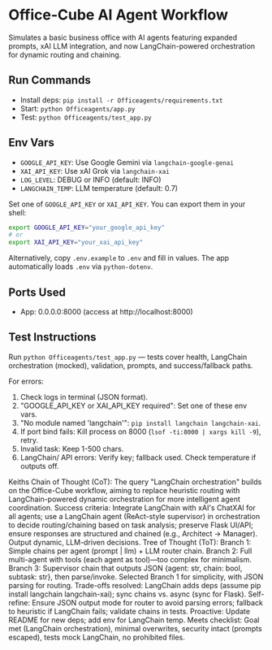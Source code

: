 # Office-Cube AI Agent Workflow

Simulates a basic business office with AI agents featuring expanded prompts, xAI LLM integration, and now LangChain-powered orchestration for dynamic routing and chaining.

## Run Commands
- Install deps: `pip install -r Officeagents/requirements.txt`
- Start: `python Officeagents/app.py`
- Test: `python Officeagents/test_app.py`

## Env Vars
- `GOOGLE_API_KEY`: Use Google Gemini via `langchain-google-genai`
- `XAI_API_KEY`: Use xAI Grok via `langchain-xai`
- `LOG_LEVEL`: DEBUG or INFO (default: INFO)
- `LANGCHAIN_TEMP`: LLM temperature (default: 0.7)

Set one of `GOOGLE_API_KEY` or `XAI_API_KEY`. You can export them in your shell:

```bash
export GOOGLE_API_KEY="your_google_api_key"
# or
export XAI_API_KEY="your_xai_api_key"
```

Alternatively, copy `.env.example` to `.env` and fill in values. The app automatically loads `.env` via `python-dotenv`.

## Ports Used
- App: 0.0.0.0:8000 (access at http://localhost:8000)

## Test Instructions
Run `python Officeagents/test_app.py` — tests cover health, LangChain orchestration (mocked), validation, prompts, and success/fallback paths.

For errors:
1. Check logs in terminal (JSON format).
2. "GOOGLE_API_KEY or XAI_API_KEY required": Set one of these env vars.
3. "No module named 'langchain'": `pip install langchain langchain-xai`.
4. If port bind fails: Kill process on 8000 (`lsof -ti:8000 | xargs kill -9`), retry.
5. Invalid task: Keep 1-500 chars.
6. LangChain/ API errors: Verify key; fallback used. Check temperature if outputs off.


Keiths Chain of Thought (CoT): The query "LangChain orchestration" builds on the Office-Cube workflow, aiming to replace heuristic routing with LangChain-powered dynamic orchestration for more intelligent agent coordination. Success criteria: Integrate LangChain with xAI's ChatXAI for all agents; use a LangChain agent (ReAct-style supervisor) in orchestration to decide routing/chaining based on task analysis; preserve Flask UI/API; ensure responses are structured and chained (e.g., Architect -> Manager). Output dynamic, LLM-driven decisions. Tree of Thought (ToT): Branch 1: Simple chains per agent (prompt | llm) + LLM router chain. Branch 2: Full multi-agent with tools (each agent as tool)—too complex for minimalism. Branch 3: Supervisor chain that outputs JSON {agent: str, chain: bool, subtask: str}, then parse/invoke. Selected Branch 1 for simplicity, with JSON parsing for routing. Trade-offs resolved: LangChain adds deps (assume pip install langchain langchain-xai); sync chains vs. async (sync for Flask). Self-refine: Ensure JSON output mode for router to avoid parsing errors; fallback to heuristic if LangChain fails; validate chains in tests. Proactive: Update README for new deps; add env for LangChain temp. Meets checklist: Goal met (LangChain orchestration), minimal overwrites, security intact (prompts escaped), tests mock LangChain, no prohibited files.
